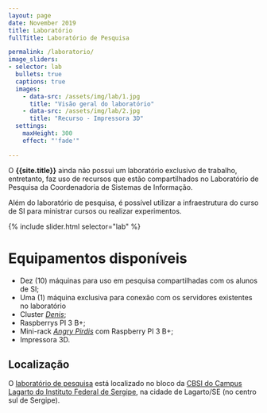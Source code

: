```yaml
---
layout: page
date: November 2019
title: Laboratório
fullTitle: Laboratório de Pesquisa

permalink: /laboratorio/
image_sliders:
- selector: lab
  bullets: true
  captions: true
  images:
    - data-src: /assets/img/lab/1.jpg
      title: "Visão geral do laboratório"
    - data-src: /assets/img/lab/2.jpg
      title: "Recurso - Impressora 3D"
  settings:
    maxHeight: 300
    effect: "'fade'"

---
```



O **{{site.title}}** ainda não possui um laboratório exclusivo de trabalho, entretanto, faz uso de recursos que estão compartilhados no Laboratório de Pesquisa da Coordenadoria de Sistemas de Informação.

Além do laboratório de pesquisa, é possível utilizar a infraestrutura do curso de SI para ministrar cursos ou realizar experimentos.


{% include slider.html selector="lab" %}


# Equipamentos disponíveis

- Dez (10) máquinas para uso em pesquisa compartilhadas com os alunos de SI;
- Uma (1) máquina exclusiva para conexão com os servidores existentes no laboratório
- Cluster [*Denis*](../projetos/9999-11-05-denis);
- Raspberrys PI 3 B+;
- Mini-rack [_Angry *Pirdis*_](../projetos/2019-11-05-angrypirds) com Raspberry PI 3 B+;
- Impressora 3D.


## Localização

O [laboratório de pesquisa](laboratorio.md) está localizado no bloco da [CBSI do Campus Lagarto do Instituto Federal de Sergipe](http://www.ifs.edu.br/lagarto), na cidade de Lagarto/SE (no centro sul de Sergipe).

